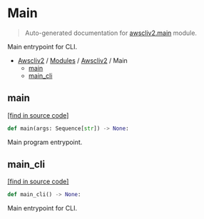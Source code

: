 # Main

> Auto-generated documentation for [awscliv2.main](https://github.com/vemel/awscliv2/blob/main/awscliv2/main.py) module.

Main entrypoint for CLI.

- [Awscliv2](../README.md#aws-cli-v2-for-python-) / [Modules](../MODULES.md#awscliv2-modules) / [Awscliv2](index.md#awscliv2) / Main
    - [main](#main)
    - [main_cli](#main_cli)

## main

[[find in source code]](https://github.com/vemel/awscliv2/blob/main/awscliv2/main.py#L15)

```python
def main(args: Sequence[str]) -> None:
```

Main program entrypoint.

## main_cli

[[find in source code]](https://github.com/vemel/awscliv2/blob/main/awscliv2/main.py#L55)

```python
def main_cli() -> None:
```

Main entrypoint for CLI.
